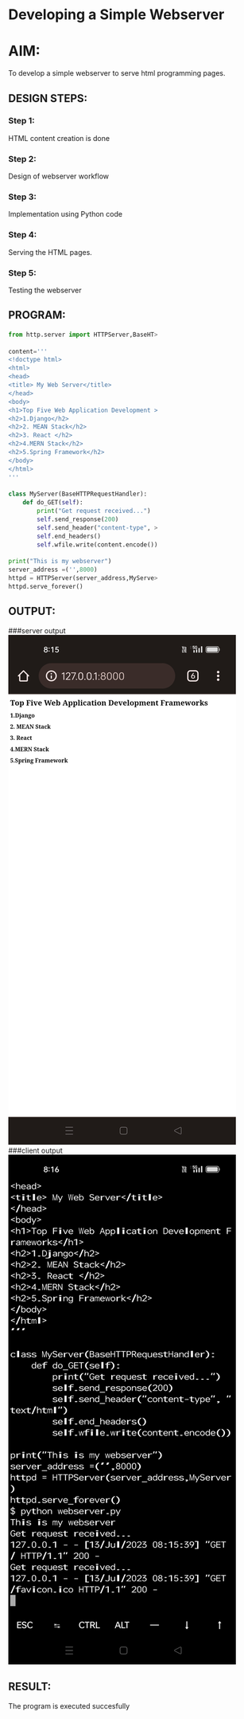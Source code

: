 # Developing a Simple Webserver

# AIM:

To develop a simple webserver to serve html programming pages.

## DESIGN STEPS:

### Step 1:

HTML content creation is done

### Step 2:

Design of webserver workflow

### Step 3:

Implementation using Python code

### Step 4:

Serving the HTML pages.

### Step 5:

Testing the webserver

## PROGRAM:
```py
from http.server import HTTPServer,BaseHT>

content='''
<!doctype html>
<html>
<head>
<title> My Web Server</title>
</head>
<body>
<h1>Top Five Web Application Development >
<h2>1.Django</h2>
<h2>2. MEAN Stack</h2>
<h2>3. React </h2>
<h2>4.MERN Stack</h2>
<h2>5.Spring Framework</h2>
</body>
</html>
'''

class MyServer(BaseHTTPRequestHandler):
    def do_GET(self):
        print("Get request received...")
        self.send_response(200)
        self.send_header("content-type", >
        self.end_headers()
        self.wfile.write(content.encode())

print("This is my webserver")
server_address =('',8000)
httpd = HTTPServer(server_address,MyServe>
httpd.serve_forever()
```
## OUTPUT:
###server output
![server output](serveroutput.jpg)
###client output
![client output](clientoutput.jpg)
## RESULT:
The program is executed succesfully
